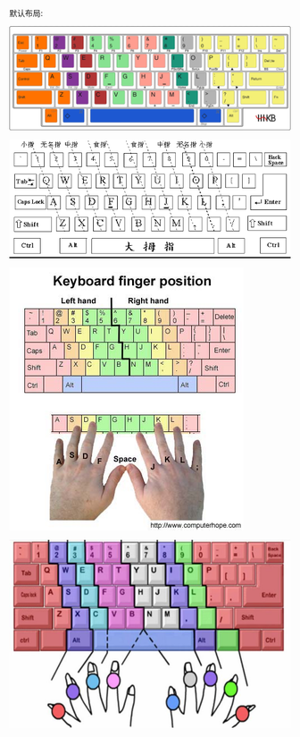默认布局:

![config](./images/7.png)

![config](./images/8.png)

![config](./images/9.jpeg)

![config](./images/10.jpg)